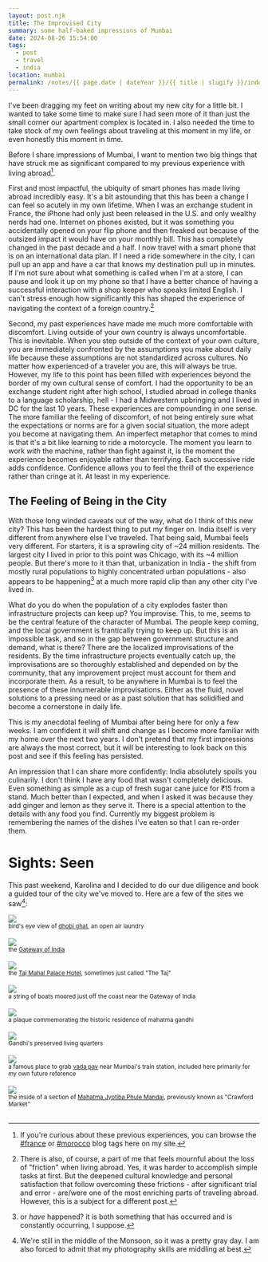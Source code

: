 ```yaml
---
layout: post.njk
title: The Improvised City
summary: some half-baked impressions of Mumbai
date: 2024-08-26 15:54:00
tags:
  - post
  - travel
  - india
location: mumbai
permalink: /notes/{{ page.date | dateYear }}/{{ title | slugify }}/index.html
---
```


I've been dragging my feet on writing about my new city for a little bit. I wanted to take some time to make sure I had seen more of it than just the small corner our apartment complex is located in. I also needed the time to take stock of my own feelings about traveling at this moment in my life, or even honestly this moment in time.

Before I share impressions of Mumbai, I want to mention two big things that have struck me as significant compared to my previous experience with living abroad[^1].

First and most impactful, the ubiquity of smart phones has made living abroad incredibly easy. It's a bit astounding that this has been a change I can feel so acutely in my own lifetime. When I was an exchange student in France, the iPhone had only just been released in the U.S. and only wealthy nerds had one. Internet on phones existed, but it was something you accidentally opened on your flip phone and then freaked out because of the outsized impact it would have on your monthly bill. This has completely changed in the past decade and a half. I now travel with a smart phone that is on an international data plan. If I need a ride somewhere in the city, I can pull up an app and have a car that knows my destination pull up in minutes. If I'm not sure about what something is called when I'm at a store, I can pause and look it up on my phone so that I have a better chance of having a successful interaction with a shop keeper who speaks limited English. I can't stress enough how significantly this has shaped the experience of navigating the context of a foreign country.[^2]

Second, my past experiences have made me much more comfortable with discomfort. Living outside of your own country is always uncomfortable. This is inevitable. When you step outside of the context of your own culture, you are immediately confronted by the assumptions you make about daily life because these assumptions are not standardized across cultures. No matter how experienced of a traveler you are, this will always be true. However, my life to this point has been filled with experiences beyond the border of my own cultural sense of comfort. I had the opportunity to be an exchange student right after high school, I studied abroad in college thanks to a language scholarship, hell - I had a Midwestern upbringing and I lived in DC for the last 10 years. These experiences are compounding in one sense. The more familiar the feeling of discomfort, of not being entirely sure what the expectations or norms are for a given social situation, the more adept you become at navigating them. An imperfect metaphor that comes to mind is that it's a bit like learning to ride a motorcycle. The moment you learn to work _with_ the machine, rather than fight against it, is the moment the experience becomes enjoyable rather than terrifying. Each successive ride adds confidence. Confidence allows you to feel the thrill of the experience rather than cringe at it. At least in my experience.

## The Feeling of Being in the City

With those long winded caveats out of the way, what do I think of this new city? This has been the hardest thing to put my finger on. India itself is very different from anywhere else I've traveled. That being said, Mumbai feels very different. For starters, it is a sprawling city of ~24 million residents. The largest city I lived in prior to this point was Chicago, with its ~4 million people. But there's more to it than that, urbanization in India - the shift from mostly rural populations to highly concentrated urban populations - also appears to be happening[^3] at a much more rapid clip than any other city I've lived in.

What do you do when the population of a city explodes faster than infrastructure projects can keep up? You improvise. This, to me, seems to be the central feature of the character of Mumbai. The people keep coming, and the local government is frantically trying to keep up. But this is an impossible task, and so in the gap between government structure and demand, what is there? There are the localized improvisations of the residents. By the time infrastructure projects eventually catch up, the improvisations are so thoroughly established and depended on by the community, that any improvement project must account for them and incorporate them. As a result, to be anywhere in Mumbai is to feel the presence of these innumerable improvisations. Either as the fluid, novel solutions to a pressing need or as a past solution that has solidified and become a cornerstone in daily life.

This is my anecdotal feeling of Mumbai after being here for only a few weeks. I am confident it will shift and change as I become more familiar with my home over the next two years. I don't pretend that my first impressions are always the most correct, but it will be interesting to look back on this post and see if this feeling has persisted.

An impression that I can share more confidently: India absolutely spoils you culinarily. I don't think I have any food that wasn't completely delicious. Even something as simple as a cup of fresh sugar cane juice for ₹15 from a stand. Much better than I expected, and when I asked it was because they add ginger and lemon as they serve it. There is a special attention to the details with any food you find. Currently my biggest problem is remembering the names of the dishes I've eaten so that I can re-order them.

# Sights: Seen
This past weekend, Karolina and I decided to do our due diligence and book a guided tour of the city we've moved to. Here are a few of the sites we saw[^4]:

<div><img src="/img/blog/2024/improvised-1.jpg" class="blog-pic container" /></div>
<div class="center-text"><small>bird's eye view of <a href="https://en.wikipedia.org/wiki/Dhobi_Ghat">dhobi ghat</a>, an open air laundry</small></div>
<br />

<div><img src="/img/blog/2024/improvised-2.jpg" class="blog-pic container" /></div>
<div class="center-text"><small>the <a href="https://en.wikipedia.org/wiki/Gateway_of_India">Gateway of India</a></small></div>
<br />

<div><img src="/img/blog/2024/improvised-3.jpg" class="blog-pic container" /></div>
<div class="center-text"><small>the <a href="https://en.wikipedia.org/wiki/Taj_Mahal_Palace_Hotel">Taj Mahal Palace Hotel</a>, sometimes just called "The Taj"</small></div>
<br />

<div><img src="/img/blog/2024/improvised-4.jpg" class="blog-pic container" /></div>
<div class="center-text"><small>a string of boats moored just off the coast near the Gateway of India</small></div>
<br />

<div><img src="/img/blog/2024/improvised-5.jpg" class="blog-pic container" /></div>
<div class="center-text"><small>a plaque commemorating the historic residence of mahatma gandhi</small></div>
<br />

<div><img src="/img/blog/2024/improvised-6.jpg" class="blog-pic container" /></div>
<div class="center-text"><small>Gandhi's preserved living quarters</small></div>
<br />

<div><img src="/img/blog/2024/improvised-7.jpg" class="blog-pic container" /></div>
<div class="center-text"><small>a famous place to grab <a href="https://en.wikipedia.org/wiki/Vada_pav">vada pav</a> near Mumbai's train station, included here primarily for my own future reference</small></div>
<br />

<div><img src="/img/blog/2024/improvised-8.jpg" class="blog-pic container" /></div>
<div class="center-text"><small>the inside of a section of <a href="https://en.wikipedia.org/wiki/Crawford_Market">Mahatma Jyotiba Phule Mandai</a>, previously known as "Crawford Market"</small></div>
<br />

[^1]: If you're curious about these previous experiences, you can browse the [#france](/tags/france) or [#morocco](/tags/morocco) blog tags here on my site.
[^2]: There is also, of course, a part of me that feels mournful about the loss of "friction" when living abroad. Yes, it was harder to accomplish simple tasks at first. But the deepened cultural knowledge and personal satisfaction that follow overcoming these frictions - after significant trial and error - are/were one of the most enriching parts of traveling abroad. However, this is a subject for a different post.
[^3]: or _have_ happened? it is both something that has occurred and is constantly occurring, I suppose.
[^4]: We're still in the middle of the Monsoon, so it was a pretty gray day. I am also forced to admit that my photography skills are middling at best.
